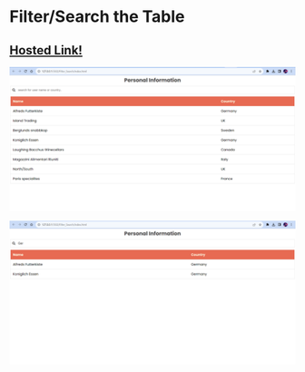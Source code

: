 # Filter/Search the Table

## [Hosted Link!](https://hsc92180.github.io/Geekster_Assignment/Filter_Search)

![Alt text](image-1.png)

![Alt text](image.png)
